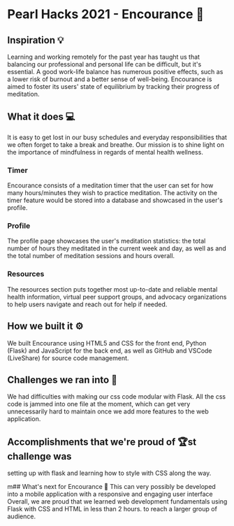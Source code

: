 # Pearl Hacks 2021 - Encourance 🧘

## Inspiration 💡
Learning and working remotely for the past year has taught us 
that balancing our professional and personal life can be difficult, but it's essential. A good work-life balance has numerous positive effects, such as a lower risk of burnout and a better sense of well-being. Encourance is aimed to foster its users' state of equilibrium by tracking their progress of meditation. 

## What it does 💻
It is easy to get lost in our busy schedules and everyday responsibilities that we often forget to take a break and breathe. Our mission is to shine light on the importance of mindfulness in regards of mental health wellness.
### Timer
Encourance consists of a meditation timer that the user can set
for how many hours/minutes they wish to practice meditation. 
The activity on the timer feature would be stored into a database
and showcased in the user's profile.
### Profile
The profile page showcases the user's meditation statistics:
the total number of hours they meditated in the current week and day, as well as and the total number of meditation sessions and hours overall.
### Resources
The resources section puts together most up-to-date and reliable mental health information, virtual peer support groups, and advocacy organizations to help users navigate and reach out for help if needed.

## How we built it ⚙️
We built Encourance using HTML5 and CSS for the front end,
Python (Flask) and JavaScript for the back end, as well as GitHub and VSCode (LiveShare) for source code management.

## Challenges we ran into 🦟
We had difficulties with making our css code modular with Flask. All the css code is jammed into one file at the moment, which can get very unnecessarily hard to maintain once we add more features to the web application. 

## Accomplishments that we're proud of 🏆st challenge was 
setting up with flask and learning how to style with CSS along the way.

m## What's next for Encourance 🧘
This can very possibly be developed into a mobile application with a responsive and engaging user interface  Overall, we are proud that we learned web development fundamentals using Flask with CSS and HTML in less than 2 hours. to reach a larger group of audience. 